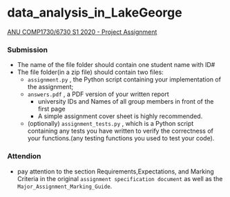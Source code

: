 # data_analysis_in_LakeGeorge
[ANU COMP1730/6730 S1 2020 - Project Assignment](https://cs.anu.edu.au/courses/comp1730/assessment/project/) 


### Submission  

- The name of the file folder should contain one student name with ID#
- The file folder(in a zip file) should contain two files:
  - `assignment.py` , the Python script containing your implementation of the assignment;   
  - `answers.pdf` , a PDF version of your written report
    - university IDs and Names of all group members in front of the first page 
    - A simple assignment cover sheet is highly recommended.
  - (optionally) `assignment_tests.py` , which is a Python script containing any tests you have written to verify the correctness of your functions.(any testing functions you used to test your code).
  
  
### Attendion  

- pay attention to the section Requirements,Expectations, and Marking Criteria in the original `assignment specification document` as well as the `Major_Assignment_Marking_Guide`. 
